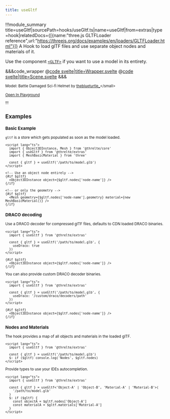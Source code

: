 ```yaml
---
title: useGltf
---
```


<script lang="ts">
import Wrapper from '$examples/use-gltf/Wrapper.svelte'
</script>

!!!module_summary title=useGltf|sourcePath=hooks/useGltf.ts|name=useGltf|from=extras|type=hook|relatedDocs={[{name:"three.js GLTFLoader reference",url:"https://threejs.org/docs/examples/en/loaders/GLTFLoader.html"}]}
A Hook to load glTF files and use separate object nodes and materials of it.

Use the component [`<GLTF>`](/extras/gltf) if you want to use a model in its entirety.

<ExampleWrapper>
  <Wrapper />
</ExampleWrapper>

&&&code_wrapper
@[code svelte|title=Wrapper.svelte](../../examples/use-gltf/Wrapper.svelte)
@[code svelte|title=Scene.svelte](../../examples/use-gltf/Scene.svelte)
&&&

<small>Model: Battle Damaged Sci-fi Helmet by [theblueturtle\_](https://sketchfab.com/theblueturtle_)</small>

[Open In Playground](/playground/use-gltf)

!!!

## Examples <!-- omit in toc -->

### Basic Example

`gltf` is a store which gets populated as soon as the model loaded.

```svelte
<script lang="ts">
  import { Object3DInstance, Mesh } from '@threlte/core'
  import { useGltf } from '@threlte/extras'
  import { MeshBasicMaterial } from 'three'

  const { gltf } = useGltf('/path/to/model.glb')
</script>

<!-- Use an object node entirely -->
{#if $gltf}
  <Object3DInstance object={$gltf.nodes['node-name']} />
{/if}

<!-- or only the geometry -->
{#if $gltf}
  <Mesh geometry={$gltf.nodes['node-name'].geometry} material={new MeshBasicMaterial()} />
{/if}
```

### DRACO decoding

Use a DRACO decoder for compressed glTF files, defaults to CDN loaded DRACO binaries.

```svelte
<script lang="ts">
  import { useGltf } from '@threlte/extras'

  const { gltf } = useGltf('/path/to/model.glb', {
    useDraco: true
  })
</script>

{#if $gltf}
  <Object3DInstance object={$gltf.nodes['node-name']} />
{/if}
```

You can also provide custom DRACO decoder binaries.

```svelte
<script lang="ts">
  import { useGltf } from '@threlte/extras'

  const { gltf } = useGltf('/path/to/model.glb', {
    useDraco: '/custom/draco/decoders/path'
  })
</script>

{#if $gltf}
  <Object3DInstance object={$gltf.nodes['node-name']} />
{/if}
```

### Nodes and Materials

The hook provides a map of all objects and materials in the loaded glTF.

```svelte
<script lang="ts">
  import { useGltf } from '@threlte/extras'

  const { gltf } = useGltf('/path/to/model.glb')
  $: if ($gltf) console.log('Nodes', $gltf.nodes)
</script>
```

Provide types to use your IDEs autocompletion.

```svelte
<script lang="ts">
  import { useGltf } from '@threlte/extras'

  const { gltf } = useGltf<'Object-A' | 'Object-B', 'Material-A' | 'Material-B'>(
    '/path/to/model.glb'
  )
  $: if ($gltf) {
    const objectA = $gltf.nodes['Object-A']
    const materialA = $gltf.materials['Material-A']
  }
</script>
```
